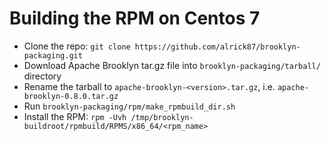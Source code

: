 # Building the RPM on Centos 7

* Clone the repo: ```git clone https://github.com/alrick87/brooklyn-packaging.git```
* Download Apache Brooklyn tar.gz file into ```brooklyn-packaging/tarball/``` directory
* Rename the tarball to ```apache-brooklyn-<version>.tar.gz```, i.e. ```apache-brooklyn-0.8.0.tar.gz```
* Run ```brooklyn-packaging/rpm/make_rpmbuild_dir.sh```
* Install the RPM: ```rpm -Uvh /tmp/brooklyn-buildroot/rpmbuild/RPMS/x86_64/<rpm_name>```
